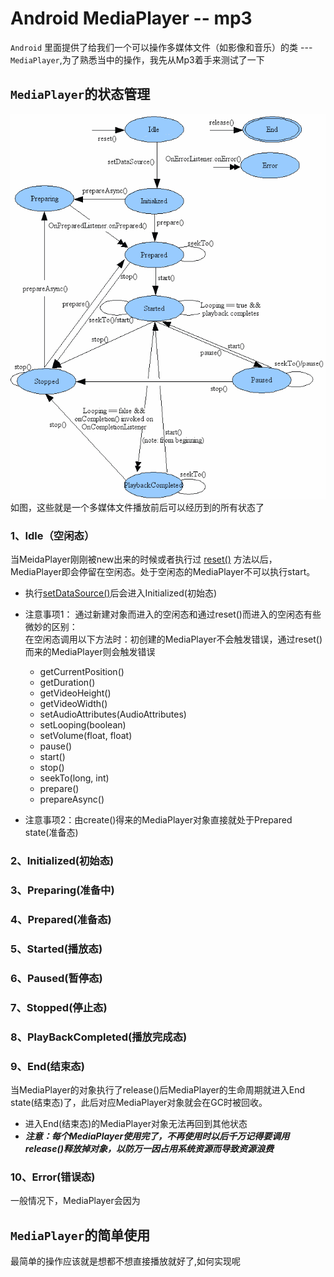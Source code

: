 # Android MediaPlayer -- mp3

`Android` 里面提供了给我们一个可以操作多媒体文件（如影像和音乐）的类 --- `MediaPlayer`,为了熟悉当中的操作，我先从Mp3着手来测试了一下
## `MediaPlayer`的状态管理
![状态图](mediaplayer_state_diagram.png)
如图，这些就是一个多媒体文件播放前后可以经历到的所有状态了
### 1、Idle（空闲态）
当MeidaPlayer刚刚被new出来的时候或者执行过 [reset()](https://developer.android.com/reference/android/media/MediaPlayer.html#reset()) 方法以后，MediaPlayer即会停留在空闲态。处于空闲态的MediaPlayer不可以执行start。
* 执行[setDataSource()](https://developer.android.com/reference/android/media/MediaPlayer.html#setDataSource(java.lang.String))后会进入Initialized(初始态)
* 注意事项1：
   通过新建对象而进入的空闲态和通过reset()而进入的空闲态有些微妙的区别：<br/>在空闲态调用以下方法时：初创建的MediaPlayer不会触发错误，通过reset()而来的MediaPlayer则会触发错误
    
    * getCurrentPosition()
    * getDuration()
    * getVideoHeight()
    * getVideoWidth()
    * setAudioAttributes(AudioAttributes)
    * setLooping(boolean)
    * setVolume(float, float)
    * pause()
    * start()
    * stop()
    * seekTo(long, int)
    * prepare()
    * prepareAsync()
* 注意事项2：由create()得来的MediaPlayer对象直接就处于Prepared state(准备态)

### 2、Initialized(初始态)

### 3、Preparing(准备中)
### 4、Prepared(准备态)
### 5、Started(播放态)
### 6、Paused(暂停态)
### 7、Stopped(停止态)
### 8、PlayBackCompleted(播放完成态)
### 9、End(结束态)
当MediaPlayer的对象执行了release()后MediaPlayer的生命周期就进入End state(结束态)了，此后对应MediaPlayer对象就会在GC时被回收。
* 进入End(结束态)的MediaPlayer对象无法再回到其他状态
* ***注意：每个MediaPlayer使用完了，不再使用时以后千万记得要调用release()释放掉对象，以防万一因占用系统资源而导致资源浪费***

### 10、Error(错误态)
一般情况下，MediaPlayer会因为

## `MediaPlayer`的简单使用
最简单的操作应该就是想都不想直接播放就好了,如何实现呢

